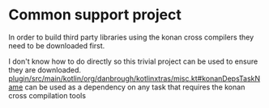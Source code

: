 # Common support project

In order to build third party libraries using the konan cross compilers they need to be 
downloaded first.

I don't know how to do directly so this trivial project can be used to ensure they are downloaded.
[plugin/src/main/kotlin/org/danbrough/kotlinxtras/misc.kt#konanDepsTaskName](plugin/src/main/kotlin/org/danbrough/kotlinxtras/misc.kt) 
can be used as a dependency on any task that requires the konan cross compilation tools



